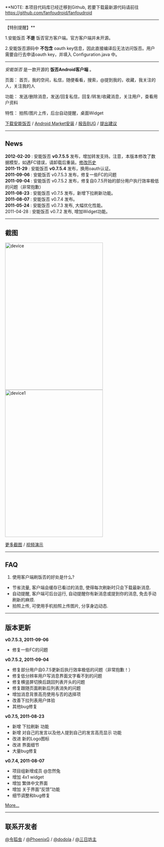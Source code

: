**NOTE: 本项目代码库已经迁移到Github, 若要下载最新源代码请前往 https://github.com/fanfoudroid/fanfoudroid

---

【特别提醒】**

1.安能饭否 **不是** 饭否官方客户端。官方客户端并未开源。

2.安能饭否源码中 **不包含** oauth key信息，因此直接编译后无法访问饭否。用户需要自行去申请oauth key，并填入 Configuration.java 中。

---


_安能饭否_ 是一款开源的 **饭否Android客户端**  。



页面：
首页，我的空间，私信，随便看看，搜索，@提到我的，收藏，我关注的人，关注我的人

功能：
发送/删除消息，发送/回复私信，回复/转发/收藏消息，关注用户，查看用户资料

特性：
拍照/图片上传，后台自动提醒，桌面Widget

<a href='http://code.google.com/p/fanfoudroid/downloads/detail?name=fanfoudroid_0.7.5.5.apk&can=2&q='>下载安能饭否</a> / <a href='https://market.android.com/details?id=com.ch_linghu.fanfoudroid'>Android Market安装</a> / <a href='http://code.google.com/p/fanfoudroid/issues/entry'>报告BUG</a> / <a href='http://code.google.com/p/fanfoudroid/issues/entry?template=suggest'>提出建议</a>




---

## News ##
**2012-02-20** : 安能饭否 **v0.7.5.5** 发布，增加转发支持。注意，本版本修改了数据模型，如遇FC错误，请卸载后重装。[修改历史](ChangeLog.md)<br />
**2011-11-29** : 安能饭否 **v0.7.5.4** 发布，换用oauth认证。 <br />
**2011-09-06** : 安能饭否 v0.7.5.3 发布，修复一些FC的问题<br />
**2011-09-04** : 安能饭否 v0.7.5.2 发布，修复自0.7.5开始的部分用户执行效率极低的问题（非常抱歉）<br />
**2011-08-23** : 安能饭否 v0.7.5 发布，新增下拉刷新功能。  <br />
**2011-08-07** : 安能饭否 v0.7.4 发布。 <br />
**2011-05-24** : 安能饭否 v0.7.3 发布, 大幅优化性能。<br />
2011-04-28 : 安能饭否 v0.7.2 发布, 增加Widget功能。 <br />


---

## 截图 ##

<a href='http://www.flickr.com/photos/49545545@N08/5746245984/' title='Flickr 上 lds2012 的 device'><img src='http://farm4.static.flickr.com/3292/5746245984_4d2edf87cb.jpg' alt='device' width='320' height='480' /></a>
<a href='http://www.flickr.com/photos/49545545@N08/5745697197/' title='Flickr 上 lds2012 的 device1'><img src='http://farm3.static.flickr.com/2187/5745697197_24ba386a30.jpg' alt='device1' width='320' height='480' /></a>

[更多截图](Screenshots.md) /
<a href='http://v.youku.com/v_show/id_XMjY5MTM2MDI4.html' title='youku'>视频演示</a>


---

## FAQ ##

1. 使用客户端刷饭否的好处是什么?
  * 节省流量, 客户端会缓存已看过的消息, 使得每次刷新时只会下载最新消息.
  * 自动提醒, 客户端可后台运行, 自动提醒你有新消息或提到你的消息, 免去手动刷新的麻烦.
  * 拍照上传, 可使用手机拍照上传图片, 分享身边动态.


---

## 版本更新 ##

**v0.7.5.3, 2011-09-06**
  * 修复一些FC的问题


**v0.7.5.2, 2011-09-04**
  * 修复部分用户自0.7.5更新后执行效率极低的问题（非常抱歉！）
  * 修复低分辨率用户写消息界面文字看不到的问题
  * 修复横竖屏切换后跳回列表开头的问题
  * 修复跟随页面刷新后列表消失的问题
  * 增加消息背景高亮使用与否的选择项
  * 改善下拉列表用户体验
  * 其他bug修复


**v0.7.5, 2011-08-23**
  * 新增 下拉刷新 功能
  * 新增 对自己的发言以及他人提到自己的发言高亮显示 功能
  * 改进 新的Logo图标
  * 改进 界面细节
  * 大量bug修复


**v0.7.4, 2011-08-07**
  * 项目组新增成员 @忽然兔
  * 增加 4x1 widget
  * 增加 繁体中文界面
  * 增加 关于界面“反馈”功能
  * 细节调整和bug修复


[More...](ChangeLog.md)


---

## 联系开发者 ##
[@令狐虫](http://fanfou.com/ch_linghu) / [@PhoenixG](http://fanfou.com/phoenixg) / [@dodola](mailto:dinophp@gmail.com) / [@三日坊主](http://fanfou.com/lds2012)